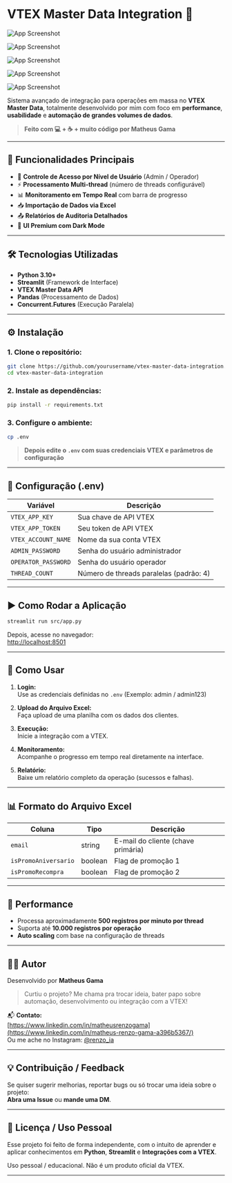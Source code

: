 # VTEX Master Data Integration 🚀

![App Screenshot](src/assets/print1.png)

![App Screenshot](src/assets/print2.png)

![App Screenshot](src/assets/print3.png)

![App Screenshot](src/assets/print4.png)

![App Screenshot](src/assets/print5.png)


Sistema avançado de integração para operações em massa no **VTEX Master Data**, totalmente desenvolvido por mim com foco em **performance**, **usabilidade** e **automação de grandes volumes de dados**.

> **Feito com 💻 + ☕ + muito código por Matheus Gama**

---

## 🚀 Funcionalidades Principais

- 🔐 **Controle de Acesso por Nível de Usuário** (Admin / Operador)  
- ⚡ **Processamento Multi-thread** (número de threads configurável)  
- 📊 **Monitoramento em Tempo Real** com barra de progresso  
- 📥 **Importação de Dados via Excel**  
- 📤 **Relatórios de Auditoria Detalhados**  
- 🎨 **UI Premium com Dark Mode**  

---

## 🛠️ Tecnologias Utilizadas

- **Python 3.10+**
- **Streamlit** (Framework de Interface)
- **VTEX Master Data API**
- **Pandas** (Processamento de Dados)
- **Concurrent.Futures** (Execução Paralela)

---

## ⚙️ Instalação

### 1. Clone o repositório:

```bash
git clone https://github.com/yourusername/vtex-master-data-integration.git
cd vtex-master-data-integration
```

### 2. Instale as dependências:

```bash
pip install -r requirements.txt
```

### 3. Configure o ambiente:

```bash
cp .env
```

> **Depois edite o `.env` com suas credenciais VTEX e parâmetros de configuração**

---

## 📄 Configuração (.env)

| Variável            | Descrição                          |
|---------------------|------------------------------------|
| `VTEX_APP_KEY`      | Sua chave de API VTEX              |
| `VTEX_APP_TOKEN`    | Seu token de API VTEX              |
| `VTEX_ACCOUNT_NAME` | Nome da sua conta VTEX             |
| `ADMIN_PASSWORD`    | Senha do usuário administrador     |
| `OPERATOR_PASSWORD` | Senha do usuário operador          |
| `THREAD_COUNT`      | Número de threads paralelas (padrão: 4) |

---

## ▶️ Como Rodar a Aplicação

```bash
streamlit run src/app.py
```

Depois, acesse no navegador:  
[http://localhost:8501](http://localhost:8501)

---

## 📝 Como Usar

1. **Login:**  
Use as credenciais definidas no `.env` (Exemplo: admin / admin123)

2. **Upload do Arquivo Excel:**  
Faça upload de uma planilha com os dados dos clientes.

3. **Execução:**  
Inicie a integração com a VTEX.

4. **Monitoramento:**  
Acompanhe o progresso em tempo real diretamente na interface.

5. **Relatório:**  
Baixe um relatório completo da operação (sucessos e falhas).

---

## 📊 Formato do Arquivo Excel

| Coluna               | Tipo      | Descrição                         |
|----------------------|-----------|-----------------------------------|
| `email`              | string    | E-mail do cliente (chave primária)|
| `isPromoAniversario` | boolean   | Flag de promoção 1                |
| `isPromoRecompra`    | boolean   | Flag de promoção 2                |

---

## 🚦 Performance

- Processa aproximadamente **500 registros por minuto por thread**
- Suporta até **10.000 registros por operação**
- **Auto scaling** com base na configuração de threads

---

## 👨‍💻 Autor

Desenvolvido por **Matheus Gama**

> Curtiu o projeto? Me chama pra trocar ideia, bater papo sobre automação, desenvolvimento ou integração com a VTEX!

📬 **Contato:**  
[https://www.linkedin.com/in/matheusrenzogama](https://www.linkedin.com/in/matheus-renzo-gama-a396b5367/)  
Ou me ache no Instagram: [@renzo_ia](https://www.instagram.com/matheusrenzo.exe/)

---

## 💡 Contribuição / Feedback

Se quiser sugerir melhorias, reportar bugs ou só trocar uma ideia sobre o projeto:  
**Abra uma Issue** ou **mande uma DM**.

---

## 📄 Licença / Uso Pessoal

Esse projeto foi feito de forma independente, com o intuito de aprender e aplicar conhecimentos em **Python**, **Streamlit** e **Integrações com a VTEX**.

Uso pessoal / educacional. Não é um produto oficial da VTEX.

---
